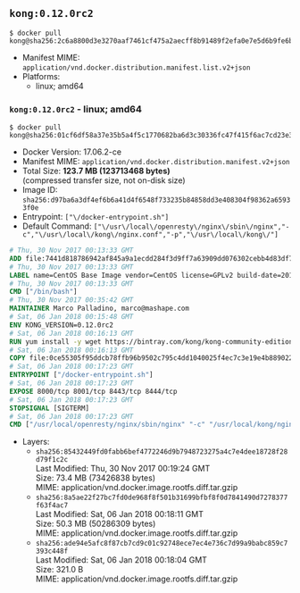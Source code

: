 ## `kong:0.12.0rc2`

```console
$ docker pull kong@sha256:2c6a8800d3e3270aaf7461cf475a2aecff8b91489f2efa0e7e5d6b9fe6b2e482
```

-	Manifest MIME: `application/vnd.docker.distribution.manifest.list.v2+json`
-	Platforms:
	-	linux; amd64

### `kong:0.12.0rc2` - linux; amd64

```console
$ docker pull kong@sha256:01cf6df58a37e35b5a4f5c1770682ba6d3c30336fc47f415f6ac7cd23e385f08
```

-	Docker Version: 17.06.2-ce
-	Manifest MIME: `application/vnd.docker.distribution.manifest.v2+json`
-	Total Size: **123.7 MB (123713468 bytes)**  
	(compressed transfer size, not on-disk size)
-	Image ID: `sha256:d97ba6a3df4ef6b6a41d4f6548f733235b84858dd3e408304f98362a65933f0e`
-	Entrypoint: `["\/docker-entrypoint.sh"]`
-	Default Command: `["\/usr\/local\/openresty\/nginx\/sbin\/nginx","-c","\/usr\/local\/kong\/nginx.conf","-p","\/usr\/local\/kong\/"]`

```dockerfile
# Thu, 30 Nov 2017 00:13:33 GMT
ADD file:7441d818786942af845a9a1ecdd284f3d9ff7a63909dd076302cebb4d83df781 in / 
# Thu, 30 Nov 2017 00:13:33 GMT
LABEL name=CentOS Base Image vendor=CentOS license=GPLv2 build-date=20171128
# Thu, 30 Nov 2017 00:13:33 GMT
CMD ["/bin/bash"]
# Thu, 30 Nov 2017 00:35:42 GMT
MAINTAINER Marco Palladino, marco@mashape.com
# Sat, 06 Jan 2018 00:15:48 GMT
ENV KONG_VERSION=0.12.0rc2
# Sat, 06 Jan 2018 00:16:13 GMT
RUN yum install -y wget https://bintray.com/kong/kong-community-edition-rpm/download_file?file_path=dists%2Fkong-community-edition-$KONG_VERSION.el7.noarch.rpm &&     yum clean all
# Sat, 06 Jan 2018 00:16:13 GMT
COPY file:0ce55305f95ddcb78ffb96b9502c795c4dd1040025f4ec7c3e19e4b889022b90 in /docker-entrypoint.sh 
# Sat, 06 Jan 2018 00:17:23 GMT
ENTRYPOINT ["/docker-entrypoint.sh"]
# Sat, 06 Jan 2018 00:17:23 GMT
EXPOSE 8000/tcp 8001/tcp 8443/tcp 8444/tcp
# Sat, 06 Jan 2018 00:17:23 GMT
STOPSIGNAL [SIGTERM]
# Sat, 06 Jan 2018 00:17:23 GMT
CMD ["/usr/local/openresty/nginx/sbin/nginx" "-c" "/usr/local/kong/nginx.conf" "-p" "/usr/local/kong/"]
```

-	Layers:
	-	`sha256:85432449fd0fabb6bef4772246d9b7948723275a4c7e4dee18728f28d79f1c2c`  
		Last Modified: Thu, 30 Nov 2017 00:19:24 GMT  
		Size: 73.4 MB (73426838 bytes)  
		MIME: application/vnd.docker.image.rootfs.diff.tar.gzip
	-	`sha256:8a5ae22f27bc7fd0de968f8f501b31699bfbf8f0d7841490d7278377f63f4ac7`  
		Last Modified: Sat, 06 Jan 2018 00:18:11 GMT  
		Size: 50.3 MB (50286309 bytes)  
		MIME: application/vnd.docker.image.rootfs.diff.tar.gzip
	-	`sha256:ade94e5afc8f87cb7cd9c01c92748ece7ec4e736c7d99a9babc859c7393c448f`  
		Last Modified: Sat, 06 Jan 2018 00:18:04 GMT  
		Size: 321.0 B  
		MIME: application/vnd.docker.image.rootfs.diff.tar.gzip
